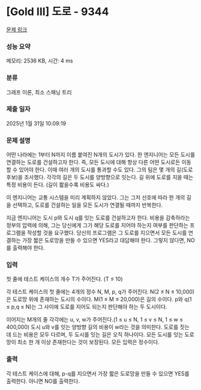 # [Gold III] 도로 - 9344 

[문제 링크](https://www.acmicpc.net/problem/9344) 

### 성능 요약

메모리: 2536 KB, 시간: 4 ms

### 분류

그래프 이론, 최소 스패닝 트리

### 제출 일자

2025년 1월 31일 10:09:19

### 문제 설명

<p>어떤 나라에는 1부터 N까지 이름 붙여진 N개의 도시가 있다. 한 엔지니어는 모든 도시를 연결하는 도로를 건설하고자 한다. 즉, 모든 도시에 대해 항상 다른 어떤 도시로든 이동할 수 있어야 한다. 이때 여러 개의 도시를 통과할 수도 있다. 그의 팀은 몇 개의 길(도로 후보)을 조사했다. 각각의 길은 두 도시를 양방향으로 잇는다. 길 위에 도로를 지을 때는 특정 비용이 든다. (길이 짧을수록 비용도 싸다.)</p>

<p>이 엔지니어는 교통 시스템을 미리 계획하지 않았다. 그는 그저 선호에 따라 한 개의 길을 선택하고, 도로를 건설하는 일을 모든 도시가 연결될 때까지 반복한다.</p>

<p>지금 엔지니어는 도시 p와 도시 q를 잇는 도로를 건설하고자 한다. 비용을 감축하라는 정부의 압력에 의해, 그는 당신에게 그가 해당 도로를 지어야 하는지 여부를 판단하는 프로그램을 작성할 것을 요구했다. 당신의 프로그램은 그 도로를 지으면서 모든 도시를 연결하는 가장 짧은 도로망을 만들 수 있으면 YES라고 대답해야 한다. 그렇지 않다면, NO를 출력해야 한다.</p>

### 입력 

 <p>첫 줄에 테스트 케이스의 개수 T가 주어진다. (T ≤ 10) </p>

<p>각 테스트 케이스의 첫 줄에는 4개의 정수 N, M, p, q가 주어진다. N(2 ≤ N ≤ 10,000)은 도로망 위에 존재하는 도시의 수이다. M(1 ≤ M ≤ 20,000)은 길의 수이다. p와 q(1 ≤ p,q ≤ N)는 그 사이에 도로를 지어도 되는지 판단해야 하는 두 도시이다.</p>

<p>이어지는 M개의 줄 각각에는 u, v, w가 주어진다.(1 ≤ u ≤ N, 1 ≤ v ≤ N, 1 ≤ w ≤ 400,000) 도시 u와 v를 잇는 양방향 길의 비용이 w라는 것을 의미한다. 도로를 짓는 데 드는 비용은 모두 다르며, 두 도시를 잇는 길은 오직 하나이다. 모든 도시를 잇는 도로망이 최소 한 개 이상 존재한다는 것이 보장된다. 모든 입력은 정수이다.</p>

### 출력 

 <p>각 테스트 케이스에 대해, p-q를 지으면서 가장 짧은 도로망을 만들 수 있으면 YES를 출력한다. 아니면 NO를 출력한다.</p>

